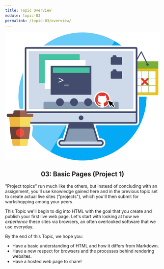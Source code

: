 ```yaml
---
title: Topic Overview
module: topic-03
permalink: /topic-03/overview/
---
```


<img src="../img/project-01.svg" alt="" title="Project 1: The Live Site" class="overview-img" />

<h2 style="text-align: center;">03: Basic Pages (Project 1)</h2>

"Project topics" run much like the others, but instead of concluding with an assignment, you'll use knowledge gained here and in the previous topic set to create actual live sites ("projects"), which you'll then submit for workshopping among your peers.

This Topic we'll begin to dig into HTML with the goal that you create and publish your first live web page. Let's start with looking at how we _experience_ these sites via browsers, an often overlooked software that we use everyday.

By the end of this Topic, we hope you:
- Have a basic understanding of HTML and how it differs from Markdown.
- Have a new respect for browsers and the processes behind rendering websites.
- Have a hosted web page to share!
